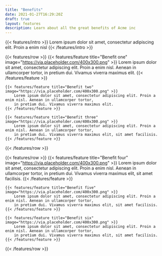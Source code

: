 ```yaml
---
title: "Benefits"
date: 2021-01-27T16:29:20Z
draft: true
layout: features
description: Learn about all the great benefits of Acme inc
---
```

{{< features/intro >}}
    Lorem ipsum dolor sit amet, consectetur adipiscing elit. Proin a enim nisl
{{< /features/intro >}}

{{< features/row >}}
    {{< features/feature title="Benefit one" image="https://via.placeholder.com/400x300.png" >}}
        Lorem ipsum dolor sit amet, consectetur adipiscing elit. Proin a enim nisl. Aenean in ullamcorper tortor,
        in pretium dui. Vivamus viverra maximus elit.
    {{< /features/feature >}}

    {{< features/feature title="Benefit two" image="https://via.placeholder.com/400x300.png" >}}
        Lorem ipsum dolor sit amet, consectetur adipiscing elit. Proin a enim nisl. Aenean in ullamcorper tortor, 
        in pretium dui. Vivamus viverra maximus elit.
    {{< /features/feature >}}
    
    {{< features/feature title="Benefit three" image="https://via.placeholder.com/400x300.png" >}}
        Lorem ipsum dolor sit amet, consectetur adipiscing elit. Proin a enim nisl. Aenean in ullamcorper tortor, 
        in pretium dui. Vivamus viverra maximus elit, sit amet facilisis.
    {{< /features/feature >}}
{{< /features/row >}}

{{< features/row >}}
    {{< features/feature title="Benefit four" image="https://via.placeholder.com/400x300.png" >}}
        Lorem ipsum dolor sit amet, consectetur adipiscing elit. Proin a enim nisl. Aenean in ullamcorper tortor,
        in pretium dui. Vivamus viverra maximus elit, sit amet facilisis.
    {{< /features/feature >}}

    {{< features/feature title="Benefit five" image="https://via.placeholder.com/400x300.png" >}}
        Lorem ipsum dolor sit amet, consectetur adipiscing elit. Proin a enim nisl. Aenean in ullamcorper tortor, 
        in pretium dui. Vivamus viverra maximus elit, sit amet facilisis.
    {{< /features/feature >}}
    
    {{< features/feature title="Benefit six" image="https://via.placeholder.com/400x300.png" >}}
        Lorem ipsum dolor sit amet, consectetur adipiscing elit. Proin a enim nisl. Aenean in ullamcorper tortor, 
        in pretium dui. Vivamus viverra maximus elit, sit amet facilisis.
    {{< /features/feature >}}
{{< /features/row >}}

